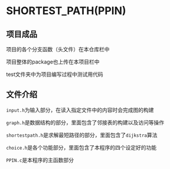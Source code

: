 # SHORTEST_PATH(PPIN)

## 项目成品

项目的各个分支函数（头文件）在本仓库栏中

项目整体的package也上传在本项目栏中

test文件夹中为项目编写过程中测试用代码

## 文件介绍

`input.h`为输入部分，在读入指定文件中的内容时会完成图的构建

`graph.h`是数据结构的部分，里面包含了邻接表的构建以及访问等操作

`shortestpath.h`是求解最短路径的部分，里面包含了`dijkstra`算法

`choice.h`是各个功能部分，里面包含了本程序的四个设定好的功能

`PPIN.c`是本程序的主函数部分

